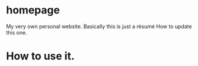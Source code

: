 # homepage
My very own personal website. Basically this is just a résumé
How to update this one.
 # How to use it. 